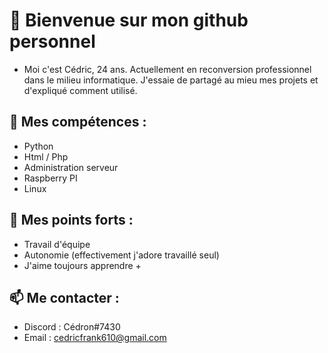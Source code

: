 # 👋 Bienvenue sur mon github personnel

- Moi c'est Cédric, 24 ans. Actuellement en reconversion professionnel dans le milieu informatique. J'essaie de partagé au mieu mes projets et d'expliqué comment utilisé. 

## 👀 Mes compétences : 

- Python
- Html / Php
- Administration serveur 
- Raspberry PI
- Linux

## 🌱 Mes points forts :

- Travail d'équipe
- Autonomie (effectivement j'adore travaillé seul)
- J'aime toujours apprendre +

## 📫  Me contacter :

- Discord : Cédron#7430
- Email : cedricfrank610@gmail.com

<!---
CedricPoint/CedricPoint is a ✨ special ✨ repository because its `README.md` (this file) appears on your GitHub profile.
You can click the Preview link to take a look at your changes.
--->
